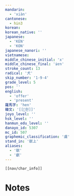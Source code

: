 ```yaml
---
mandarin:
  - 'xiàn'
cantonese:
  - hin3
korean:
korean_native: ''
japanese:
  - 'KEN'
  - 'KON'
japanese_nanori: ''
vietnamese:
middle_chinese_initial: 'x'
middle_chinese_final: 'ɨɐn'
stroke_count: 13
radical: '犬'
skip_number: '1-9-4'
grade_level: 5
pos: ''
english:
  - 'offer'
  - 'present'
羅馬字: 'hen'
韓文: '[[헌]]'
joyo_level: ''
hsk_level: ''
hanmun_edu_level: ''
danayo_id: 5307
mc_id: 507
graphemic_classification: '鬳'
stand_in: '献上'
aliases:
  - '献'
  - '獻'
---
```

```meta-bind-embed
[[nav/char_info]]
```

# Notes
